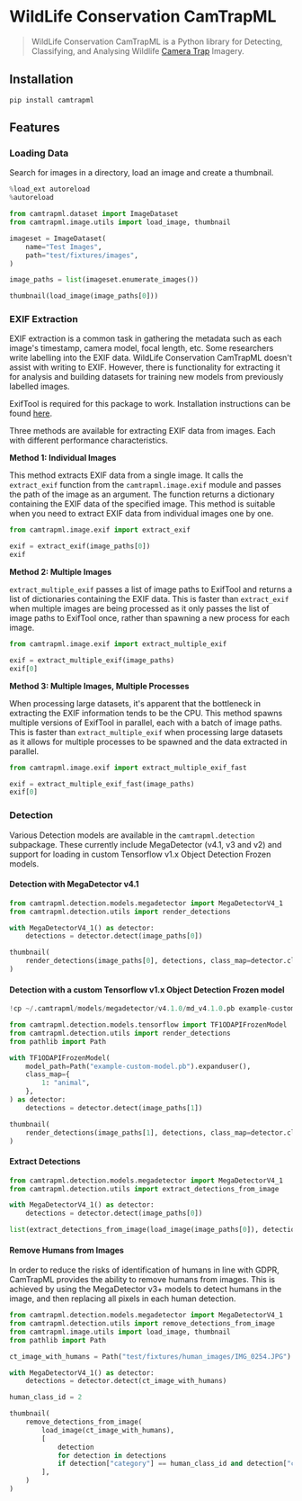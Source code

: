 # WildLife Conservation CamTrapML

>  WildLife Conservation CamTrapML is a Python library for Detecting, Classifying, and Analysing Wildlife [Camera Trap](https://en.wikipedia.org/wiki/Camera_trap) Imagery.

## Installation

    pip install camtrapml

## Features

### Loading Data

Search for images in a directory, load an image and create a thumbnail.


```python
%load_ext autoreload
%autoreload

from camtrapml.dataset import ImageDataset
from camtrapml.image.utils import load_image, thumbnail

imageset = ImageDataset(
    name="Test Images",
    path="test/fixtures/images",
)

image_paths = list(imageset.enumerate_images())

thumbnail(load_image(image_paths[0]))
```

### EXIF Extraction

EXIF extraction is a common task in gathering the metadata such as each image's timestamp, camera model, focal length, etc. Some researchers write labelling into the EXIF data.  WildLife Conservation CamTrapML doesn't assist with writing to EXIF. However, there is functionality for extracting it for analysis and building datasets for training new models from previously labelled images.

ExifTool is required for this package to work. Installation instructions can be found [here](https://exiftool.org/install.html).

Three methods are available for extracting EXIF data from images. Each with different performance characteristics.

**Method 1: Individual Images**

This method extracts EXIF data from a single image. It calls the `extract_exif` function from the `camtrapml.image.exif` module and passes the path of the image as an argument. The function returns a dictionary containing the EXIF data of the specified image. This method is suitable when you need to extract EXIF data from individual images one by one.


```python
from camtrapml.image.exif import extract_exif

exif = extract_exif(image_paths[0])
exif
```

**Method 2: Multiple Images**

`extract_multiple_exif` passes a list of image paths to ExifTool and returns a list of dictionaries containing the EXIF data. This is faster than `extract_exif` when multiple images are being processed as it only passes the list of image paths to ExifTool once, rather than spawning a new process for each image.


```python
from camtrapml.image.exif import extract_multiple_exif

exif = extract_multiple_exif(image_paths)
exif[0]
```

**Method 3: Multiple Images, Multiple Processes**

When processing large datasets, it's apparent that the bottleneck in extracting the EXIF information tends to be the CPU. This method spawns multiple versions of ExifTool in parallel, each with a batch of image paths. This is faster than `extract_multiple_exif` when processing large datasets as it allows for multiple processes to be spawned and the data extracted in parallel.


```python
from camtrapml.image.exif import extract_multiple_exif_fast

exif = extract_multiple_exif_fast(image_paths)
exif[0]
```

### Detection

Various Detection models are available in the `camtrapml.detection` subpackage. These currently include MegaDetector (v4.1, v3 and v2) and support for loading in custom Tensorflow v1.x Object Detection Frozen models.

#### Detection with MegaDetector v4.1


```python
from camtrapml.detection.models.megadetector import MegaDetectorV4_1
from camtrapml.detection.utils import render_detections

with MegaDetectorV4_1() as detector:
    detections = detector.detect(image_paths[0])

thumbnail(
    render_detections(image_paths[0], detections, class_map=detector.class_map)
)
```

#### Detection with a custom Tensorflow v1.x Object Detection Frozen model


```python
!cp ~/.camtrapml/models/megadetector/v4.1.0/md_v4.1.0.pb example-custom-model.pb

from camtrapml.detection.models.tensorflow import TF1ODAPIFrozenModel
from camtrapml.detection.utils import render_detections
from pathlib import Path

with TF1ODAPIFrozenModel(
    model_path=Path("example-custom-model.pb").expanduser(),
    class_map={
        1: "animal",
    },
) as detector:
    detections = detector.detect(image_paths[1])

thumbnail(
    render_detections(image_paths[1], detections, class_map=detector.class_map)
)
```

#### Extract Detections


```python
from camtrapml.detection.models.megadetector import MegaDetectorV4_1
from camtrapml.detection.utils import extract_detections_from_image

with MegaDetectorV4_1() as detector:
    detections = detector.detect(image_paths[0])

list(extract_detections_from_image(load_image(image_paths[0]), detections))[0]
```

#### Remove Humans from Images

In order to reduce the risks of identification of humans in line with GDPR, CamTrapML provides the ability to remove humans from images. This is achieved by using the MegaDetector v3+ models to detect humans in the image, and then replacing all pixels in each human detection.


```python
from camtrapml.detection.models.megadetector import MegaDetectorV4_1
from camtrapml.detection.utils import remove_detections_from_image
from camtrapml.image.utils import load_image, thumbnail
from pathlib import Path

ct_image_with_humans = Path("test/fixtures/human_images/IMG_0254.JPG").expanduser()

with MegaDetectorV4_1() as detector:
    detections = detector.detect(ct_image_with_humans)

human_class_id = 2

thumbnail(
    remove_detections_from_image(
        load_image(ct_image_with_humans),
        [
            detection
            for detection in detections
            if detection["category"] == human_class_id and detection["conf"] > 0.5
        ],
    )
)
```
